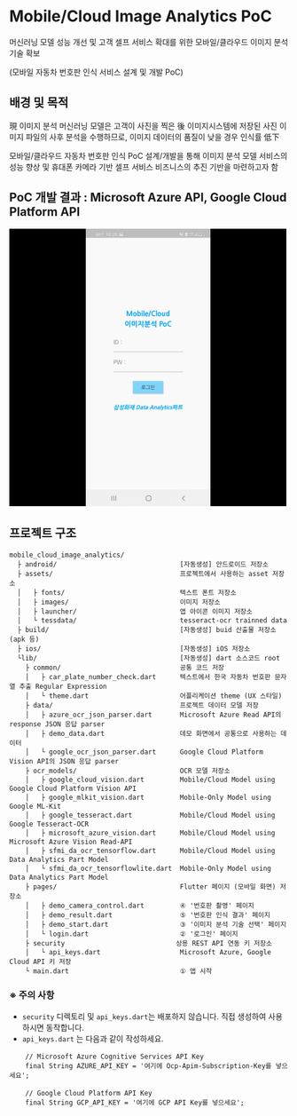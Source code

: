 # Mobile/Cloud Image Analytics PoC
머신러닝 모델 성능 개선 및 고객 셀프 서비스 확대를 위한 모바일/클라우드 이미지 분석 기술 확보

(모바일 자동차 번호판 인식 서비스 설계 및 개발 PoC)

## 배경 및 목적

現 이미지 분석 머신러닝 모델은 고객이 사진을 찍은 後 이미지시스템에 저장된 사진 이미지 파일의
사후 분석을 수행하므로, 이미지 데이터의 품질이 낮을 경우 인식률 低下

모바일/클라우드 자동차 번호판 인식 PoC 설계/개발을 통해 이미지 분석 모델 서비스의 성능 향상 및 휴대폰 카메라 기반 셀프 서비스 비즈니스의 추진 기반을 마련하고자 함


## PoC 개발 결과 : Microsoft Azure API, Google Cloud Platform API

![Demo](MobileCloudImageAnalyticsPoC_DEMO_Azure_GCP.gif)

## 프로젝트 구조

```
mobile_cloud_image_analytics/
  ├ android/                               [자동생성] 안드로이드 저장소
  ├ assets/                                프로젝트에서 사용하는 asset 저장소
  │   ├ fonts/                             텍스트 폰트 저장소
  │   ├ images/                            이미지 저장소
  │   ├ launcher/                          앱 아이콘 이미지 저장소
  │   └ tessdata/                          tesseract-ocr trainned data
  ├ build/                                 [자동생성] buid 산출물 저장소 (apk 등)
  ├ ios/                                   [자동생성] iOS 저장소
  └lib/                                    [자동생성] dart 소스코드 root
    ├ common/                              공통 코드 저장
    │   ├ car_plate_number_check.dart      텍스트에서 한국 자동차 번호판 문자열 추출 Regular Expression
    │   └ theme.dart                       어플리케이션 theme (UX 스타일)
    ├ data/                                프로젝트 데이터 모델 저장
    │   ├ azure_ocr_json_parser.dart       Microsoft Azure Read API의 response JSON 응답 parser
    │   ├ demo_data.dart                   데모 화면에서 공통으로 사용하는 데이터
    │   └ google_ocr_json_parser.dart      Google Cloud Platform Vision API의 JSON 응답 parser
    ├ ocr_models/                          OCR 모델 저장소
    │   ├ google_cloud_vision.dart         Mobile/Cloud Model using Google Cloud Platform Vision API
    │   ├ google_mlkit_vision.dart         Mobile-Only Model using Google ML-Kit
    │   ├ google_tesseract.dart            Mobile/Cloud Model using Google Tesseract-OCR
    │   ├ microsoft_azure_vision.dart      Mobile/Cloud Model using Microsoft Azure Vision Read-API
    │   ├ sfmi_da_ocr_tensorflow.dart      Mobile/Cloud Model using Data Analytics Part Model
    │   └ sfmi_da_ocr_tensorflowlite.dart  Mobile-Only Model using Data Analytics Part Model
    ├ pages/                               Flutter 페이지 (모바일 화면) 저장소
    │   ├ demo_camera_control.dart         ④ '번호판 촬영' 페이지
    │   ├ demo_result.dart                 ⑤ '번호판 인식 결과' 페이지
    │   ├ demo_start.dart                  ③ '이미지 분석 기술 선택' 페이지
    │   └ login.dart                       ② '로그인' 페이지
    ├ security                            상용 REST API 연동 키 저장소
    │   └ api_keys.dart                    Microsoft Azure, Google Cloud API 키 저장
    └ main.dart                            ① 앱 시작
```

### ※ 주의 사항
 - `security` 디렉토리 및 `api_keys.dart`는 배포하지 않습니다. 직접 생성하여 사용하시면 동작합니다.
 - `api_keys.dart` 는 다음과 같이 작성하세요.

```
    // Microsoft Azure Cognitive Services API Key
    final String AZURE_API_KEY = '여기에 Ocp-Apim-Subscription-Key를 넣으세요';

    // Google Cloud Platform API Key
    final String GCP_API_KEY = '여기에 GCP API Key를 넣으세요';
```

